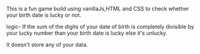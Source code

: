 This is a fun game build using vanillaJs,HTML and CSS to check whether your birth date is lucky or not.

logic-
If the sum of the digits of your date of birth is completely divisible by your lucky number than your birth date is lucky else it's unlucky.

It doesn't store any of your data.
